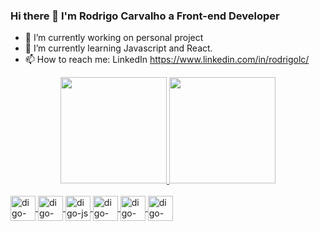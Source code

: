 ### Hi there 👋 I'm Rodrigo Carvalho a Front-end Developer 

- 🔭 I’m currently working on personal project
- 🌱 I’m currently learning Javascript and React.
- 📫 How to reach me: LinkedIn https://www.linkedin.com/in/rodrigolc/

<div align="center">
  <a href="https://github.com/digaogalo">
  <img height="170em" src="https://github-readme-stats.vercel.app/api?username=digaogalo&show_icons=true&theme=dracula&include_all_commits=true&count_private=true"/>
  <img height="170em" src="https://github-readme-stats.vercel.app/api/top-langs/?username=digaogalo&layout=compact&langs_count=7&theme=dracula"/>
</div>
  
 <div style="display: inline_block"><br>
   <img  align="center" alt="digo-html" height="40" width="40" src="https://cdn.jsdelivr.net/gh/devicons/devicon/icons/html5/html5-original.svg" />
   <img  align="center" alt="digo-css" height="40" width="40" src="https://cdn.jsdelivr.net/gh/devicons/devicon/icons/css3/css3-original.svg" />
   <img  align="center" alt="digo-js" height="40" width="40" src="https://cdn.jsdelivr.net/gh/devicons/devicon/icons/javascript/javascript-original.svg" />
   <img  align="center" alt="digo-react" height="40" width="40" src="https://cdn.jsdelivr.net/gh/devicons/devicon/icons/react/react-original.svg" />
   <img  align="center" alt="digo-git" height="40" width="40" src="https://cdn.jsdelivr.net/gh/devicons/devicon/icons/git/git-original.svg" />
   <img  align="center" alt="digo-boot" height="40" width="40" src="https://cdn.jsdelivr.net/gh/devicons/devicon/icons/bootstrap/bootstrap-original.svg" />
 </div>
 
